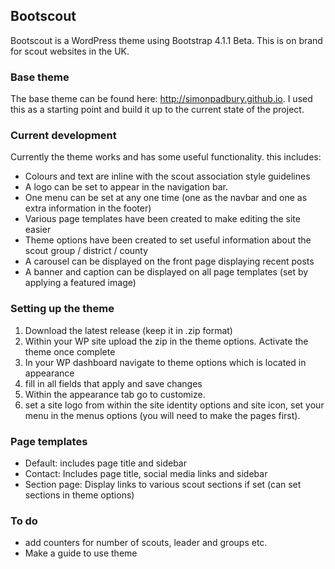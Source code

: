 ## Bootscout
Bootscout is a WordPress theme using Bootstrap 4.1.1 Beta. This is on brand for scout websites in the UK.

### Base theme
The base theme can be found here: http://simonpadbury.github.io. I used this as a starting point and build it up to the current state of the project.

### Current development
Currently the theme works and has some useful functionality. this includes:
* Colours and text are inline with the scout association style guidelines
* A logo can be set to appear in the navigation bar.
* One menu can be set at any one time (one as the navbar and one as extra information in the footer)
* Various page templates have been created to make editing the site easier
* Theme options have been created to set useful information about the scout group / district / county
* A carousel can be displayed on the front page displaying recent posts
* A banner and caption can be displayed on all page templates (set by applying a featured image)

### Setting up the theme
1. Download the latest release (keep it in .zip format)
2. Within your WP site upload the zip in the theme options. Activate the theme once complete
3. In your WP dashboard navigate to theme options which is located in appearance
4. fill in all fields that apply and save changes
5. Within the appearance tab go to customize.
6. set a site logo from within the site identity options and site icon, set your menu in the menus options (you will need to make the pages first).

### Page templates
* Default: includes page title and sidebar
* Contact: Includes page title, social media links and sidebar
* Section page: Display links to various scout sections if set (can set sections in theme options)

### To do
* add counters for number of scouts, leader and groups etc.
* Make a guide to use theme
